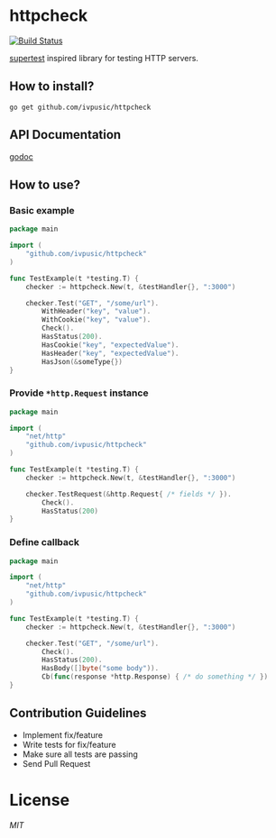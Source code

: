 # httpcheck
[![Build Status](https://travis-ci.org/ivpusic/httpcheck.svg?branch=master)](https://travis-ci.org/ivpusic/httpcheck)

[supertest](https://github.com/tj/supertest) inspired library for testing HTTP servers.

## How to install?
```
go get github.com/ivpusic/httpcheck
```

## API Documentation
[godoc](https://godoc.org/github.com/ivpusic/httpcheck)

## How to use?

### Basic example
```Go
package main

import (
	"github.com/ivpusic/httpcheck"
)

func TestExample(t *testing.T) {
	checker := httpcheck.New(t, &testHandler{}, ":3000")

	checker.Test("GET", "/some/url").
		WithHeader("key", "value").
		WithCookie("key", "value").
		Check().
		HasStatus(200).
		HasCookie("key", "expectedValue").
		HasHeader("key", "expectedValue").
		HasJson(&someType{})
}
```

### Provide ``*http.Request`` instance
```Go
package main

import (
	"net/http"
	"github.com/ivpusic/httpcheck"
)

func TestExample(t *testing.T) {
	checker := httpcheck.New(t, &testHandler{}, ":3000")

	checker.TestRequest(&http.Request{ /* fields */ }).
		Check().
		HasStatus(200)
}
```

### Define callback
```Go
package main

import (
	"net/http"
	"github.com/ivpusic/httpcheck"
)

func TestExample(t *testing.T) {
	checker := httpcheck.New(t, &testHandler{}, ":3000")

	checker.Test("GET", "/some/url").
		Check().
		HasStatus(200).
		HasBody([]byte("some body")).
		Cb(func(response *http.Response) { /* do something */ })
}
```

## Contribution Guidelines
- Implement fix/feature
- Write tests for fix/feature
- Make sure all tests are passing
- Send Pull Request

# License
*MIT*
